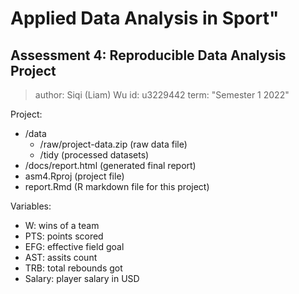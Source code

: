# Applied Data Analysis in Sport"
## Assessment 4: Reproducible Data Analysis Project
> author: Siqi (Liam) Wu
> id: u3229442
> term: "Semester 1 2022"

Project:
- /data
   - /raw/project-data.zip (raw data file)
   - /tidy (processed datasets)
- /docs/report.html (generated final report)
- asm4.Rproj (project file)
- report.Rmd (R markdown file for this project)

Variables:
- W: wins of a team
- PTS: points scored
- EFG: effective field goal
- AST: assits count
- TRB: total rebounds got
- Salary: player salary in USD